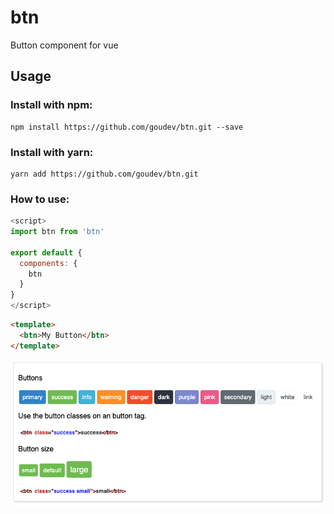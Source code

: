 # btn
Button component for vue

## Usage

### Install with npm:
```
npm install https://github.com/goudev/btn.git --save
```

### Install with yarn:
```
yarn add https://github.com/goudev/btn.git
```

### How to use:
```javascript
<script>
import btn from 'btn'

export default {
  components: {
    btn
  }
}
</script>
```
```html
<template>
  <btn>My Button</btn>
</template>
```
![Example](example.png "Example")